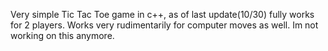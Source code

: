 Very simple Tic Tac Toe game in c++, as of last update(10/30) fully works for 2 players.
Works very rudimentarily for computer moves as well.
Im not working on this anymore.
